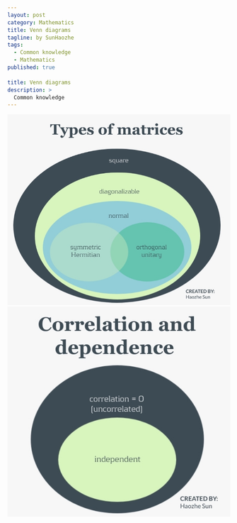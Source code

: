 ```yaml
---
layout: post
category: Mathematics
title: Venn diagrams
tagline: by SunHaozhe
tags: 
  - Common knowledge
  - Mathematics
published: true

title: Venn diagrams
description: >
  Common knowledge
---
```


<img src="/assets/images/blog/types_matrices.jpg"/>


<img src="/assets/images/blog/correlation_dependence.jpg"/>






